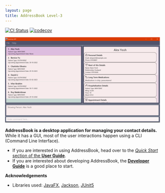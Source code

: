 ```yaml
---
layout: page
title: AddressBook Level-3
---
```


[![CI Status](https://github.com/AY2223S1-CS2103T-W16-3/tp/workflows/Java%20CI/badge.svg)](https://github.com/AY2223S1-CS2103T-W16-3/tp/actions)
[![codecov](https://codecov.io/gh/AY2223S1-CS2103T-W16-3/tp/branch/master/graph/badge.svg?token=KXLMFZTCKN)](https://codecov.io/gh/AY2223S1-CS2103T-W16-3/tp)

![Ui](images/Ui.png)

**AddressBook is a desktop application for managing your contact details.** While it has a GUI, most of the user interactions happen using a CLI (Command Line Interface).

* If you are interested in using AddressBook, head over to the [_Quick Start_ section of the **User Guide**](UserGuide.html#quick-start).
* If you are interested about developing AddressBook, the [**Developer Guide**](DeveloperGuide.html) is a good place to start.


**Acknowledgements**

* Libraries used: [JavaFX](https://openjfx.io/), [Jackson](https://github.com/FasterXML/jackson), [JUnit5](https://github.com/junit-team/junit5)
